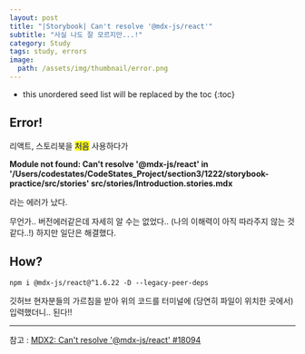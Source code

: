 ```yaml
---
layout: post
title: "|Storybook| Can't resolve '@mdx-js/react'"
subtitle: "사실 나도 잘 모르지만...!"
category: Study
tags: study, errors
image:
  path: /assets/img/thumbnail/error.png
---
```

* this unordered seed list will be replaced by the toc
{:toc}
<!--more-->


## Error!

리액트, 스토리북을 <span style='color: darkblue; background-color: yellow' >처음</span> 사용하다가

**Module not found: Can't resolve '@mdx-js/react' in '/Users/codestates/CodeStates_Project/section3/1222/storybook-practice/src/stories' src/stories/Introduction.stories.mdx**

라는 에러가 났다.


무언가.. 버전에러같은데 자세히 알 수는 없었다..
(나의 이해력이 아직 따라주지 않는 것 같다..!)
하지만 일단은 해결했다.


## How?

```
npm i @mdx-js/react@^1.6.22 -D --legacy-peer-deps
```
깃허브 현자분들의 가르침을 받아 위의 코드를 터미널에 (당연히 파일이 위치한 곳에서)입력했더니.. 된다!!






---
참고 : [MDX2: Can't resolve '@mdx-js/react' #18094](https://github.com/storybookjs/storybook/issues/18094)